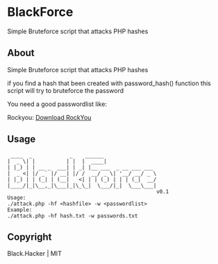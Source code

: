# BlackForce
Simple Bruteforce script that attacks PHP hashes

## About
Simple Bruteforce script that attacks PHP hashes

if you find a hash that been created with password_hash() function this script will try to bruteforce the password

You need a good passwordlist like:

Rockyou: [Download RockYou](https://github.com/praetorian-code/Hob0Rules/blob/master/wordlists/rockyou.txt.gz)

## Usage
```
 ____  _            _    ______                 
|  _ \| |          | |  |  ____|                
| |_) | | __ _  ___| | _| |__ ___  _ __ ___ ___ 
|  _ <| |/ _` |/ __| |/ /  __/ _ \| '__/ __/ _ \
| |_) | | (_| | (__|   <| | | (_) | | | (_|  __/
|____/|_|\__,_|\___|_|\_\_|  \___/|_|  \___\___|
                                                v0.1
Usage:
./attack.php -hf <hashfile> -w <passwordlist>
Example:
./attack.php -hf hash.txt -w passwords.txt

```

## Copyright

Black.Hacker | MIT

